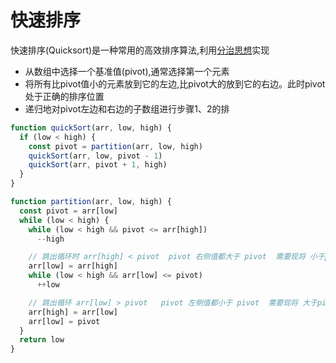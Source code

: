 # 快速排序

快速排序(Quicksort)是一种常用的高效排序算法,利用[分治思想](./divideConquer.md)实现

* 从数组中选择一个基准值(pivot),通常选择第一个元素
* 将所有比pivot值小的元素放到它的左边,比pivot大的放到它的右边。此时pivot处于正确的排序位置
* 递归地对pivot左边和右边的子数组进行步骤1、2的排

```js
function quickSort(arr, low, high) {
  if (low < high) {
    const pivot = partition(arr, low, high)
    quickSort(arr, low, pivot - 1)
    quickSort(arr, pivot + 1, high)
  }
}

function partition(arr, low, high) {
  const pivot = arr[low]
  while (low < high) {
    while (low < high && pivot <= arr[high])
      --high

    // 跳出循环时 arr[high] < pivot  pivot 右侧值都大于 pivot  需要现将 小于pivot值放在低位
    arr[low] = arr[high]
    while (low < high && arr[low] <= pivot)
      ++low

    // 跳出循环 arr[low] > pivot   pivot 左侧值都小于 pivot  需要现将 大于pivot值放在高位
    arr[high] = arr[low]
    arr[low] = pivot
  }
  return low
}
```